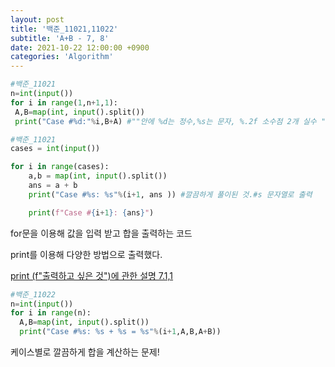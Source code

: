 ```yaml
---
layout: post
title: '백준_11021,11022'
subtitle: 'A+B - 7, 8'
date: 2021-10-22 12:00:00 +0900
categories: 'Algorithm'
---
```


```python
#백준_11021
n=int(input())
for i in range(1,n+1,1):
 A,B=map(int, input().split())
 print("Case #%d:"%i,B+A) #""안에 %d는 정수,%s는 문자, %.2f 소수점 2개 실수 ""끝나고 바로 %변수명/ 여러개는 %(a,b)
```

```python
#백준_11021
cases = int(input())

for i in range(cases):
    a,b = map(int, input().split())
    ans = a + b
    print("Case #%s: %s"%(i+1, ans )) #깔끔하게 풀이된 것.#s 문자열로 출력

    print(f"Case #{i+1}: {ans}")
```

for문을 이용해 값을 입력 받고 합을 출력하는 코드

print를 이용해 다양한 방법으로 출력했다. 

[print (f"출력하고 싶은 것")에 관한 설명 7.1,1](https://docs.python.org/ko/3/tutorial/inputoutput.html)

```python
#백준_11022
n=int(input())
for i in range(n):
  A,B=map(int, input().split())
  print("Case #%s: %s + %s = %s"%(i+1,A,B,A+B))
```

케이스별로 깔끔하게 합을 계산하는 문제!
